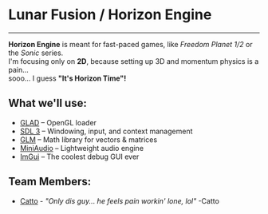 # Lunar Fusion / Horizon Engine

---

**Horizon Engine** is meant for fast-paced games, like *Freedom Planet 1/2* or the *Sonic* series.  
I'm focusing only on **2D**, because setting up 3D and momentum physics is a pain…  
sooo… I guess **"It's Horizon Time"!**

## What we'll use:
- [GLAD](https://glad.dav1d.de/#language=c&specification=gl&api=gl%3D3.3&api=gles1%3Dnone&api=gles2%3Dnone&api=glsc2%3Dnone&profile=core&extensions=GL_ARB_blend_func_extended&extensions=GL_ARB_framebuffer_object&extensions=GL_ARB_framebuffer_sRGB&extensions=GL_ARB_instanced_arrays&extensions=GL_ARB_multi_draw_indirect&extensions=GL_ARB_texture_compression_bptc&extensions=GL_ARB_texture_float&extensions=GL_ARB_texture_storage&extensions=GL_ARB_vertex_array_object&extensions=GL_ARB_vertex_buffer_object&loader=on) – OpenGL loader
- [SDL 3](https://github.com/libsdl-org/SDL/releases/tag/release-3.2.20) – Windowing, input, and context management
- [GLM](https://github.com/g-truc/glm/releases/tag/1.0.1) – Math library for vectors & matrices
- [MiniAudio](https://github.com/mackron/miniaudio/releases/tag/0.11.22) – Lightweight audio engine
- [ImGui](https://github.com/ocornut/imgui/releases/tag/v1.92.2b) – The coolest debug GUI ever

## Team Members:
- [Catto](https://bsky.app/profile/catto.has.fish) - *"Only dis guy... he feels pain workin' lone, lol"* -Catto
